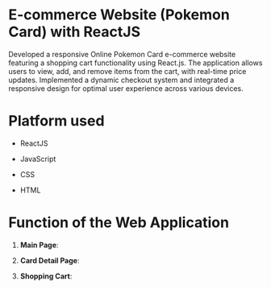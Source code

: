 # E-commerce Website (Pokemon Card) with ReactJS 
Developed a responsive Online Pokemon Card e-commerce website featuring a shopping cart functionality using React.js. The application allows users to view, add, and remove items from the cart, with real-time price updates. Implemented a dynamic checkout system and integrated a responsive design for optimal user experience across various devices.

# Platform used

+ ReactJS
* JavaScript
- CSS
+ HTML

# Function of the Web Application

1. **Main Page**: 

2. **Card Detail Page**: 

3. **Shopping Cart**:
